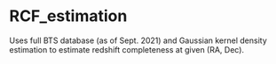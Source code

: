 # RCF_estimation
Uses full BTS database (as of Sept. 2021) and Gaussian kernel density estimation to estimate redshift completeness at given (RA, Dec).
